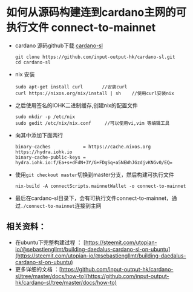 # 如何从源码构建连到cardano主网的可执行文件 connect-to-mainnet

* cardano 源码github下载 [cardano-sl]( https://github.com/input-output-hk/cardano-sl.git)

  ```
  git clone https://github.com/input-output-hk/cardano-sl.git
  cd cardano-sl
  ```
* nix 安装   
  ```
  sudo apt-get install curl       //安装curl
  curl https://nixos.org/nix/install | sh    //使用curl安装nix
  ```
* 之后使用签名的IOHK二进制缓存,创建nix的配置文件
  ```
  sudo mkdir -p /etc/nix
  sudo gedit /etc/nix/nix.conf     //可以使用vi,vim 等编辑工具
  ```
* 向其中添加下面两行
  ```
  binary-caches            = https://cache.nixos.org https://hydra.iohk.io
  binary-cache-public-keys = hydra.iohk.io:f/Ea+s+dFdN+3Y/G+FDgSq+a5NEWhJGzdjvKNGv0/EQ=
  ```
* 使用`git checkout master`切换到master分支，然后构建可执行文件
  ```
  nix-build -A connectScripts.mainnetWallet -o connect-to-mainnet
  ```
* 最后在cardano-sl目录下，会有可执行文件connect-to-mainnet，通过`./connect-to-mainnet`连接到主网





## 相关资料：
* 在ubuntu下完整构建过程 ： [https://steemit.com/utopian-io/@sebastiengllmt/building-daedalus-cardano-sl-on-ubuntu](https://steemit.com/utopian-io/@sebastiengllmt/building-daedalus-cardano-sl-on-ubuntu)
* 更多详细的文档 ：[https://github.com/input-output-hk/cardano-sl/tree/master/docs/how-to](https://github.com/input-output-hk/cardano-sl/tree/master/docs/how-to)
